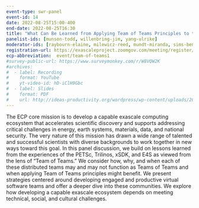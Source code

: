 ```yaml
---
event-type: swr-panel
event-id: 14
date: 2022-08-25T15:00-400
end-date: 2022-08-25T16:30
title: "What Can Be Learned from Applying Team of Teams Principles to the ECP Projects PETSc, Trilinos, xSDK, and E4S" 
panelist-ids: [munson-todd, willenbring-jim, yang-ulrike]
moderator-ids: [raybourn-elaine, milewicz-reed, mundt-miranda, sims-benjamin]
registration-url: https://exascaleproject.zoomgov.com/meeting/register/vJIsdO-vrT8pGweLpBserVowR6D03EWg0mY
ecp-abbreviation:  event/team-of-teams1
#survey-public-url: https://www.surveymonkey.com/r/W8VQW2K
#archives:
#  - label: Recording
#    format: YouTube
#    yt-video-id: hD-iClH9Gbc
#  - label: Slides
#    format: PDF
#    url: http://ideas-productivity.org/wordpress/wp-content/uploads/2021/03/swr008-creativity.pdf
---
```

The ECP core mission is to develop a capable exascale computing ecosystem that accelerates scientific discovery and supports addressing critical challenges in energy, earth systems, materials, data, and national security.  The very nature of this mission has drawn a wide range of talented and successful scientists with diverse backgrounds to work together in new ways toward this goal. In this panel discussion, we build on lessons learned from the experiences of the PETSc, Trilinos, xSDK, and E4S as viewed from the lens of “Team of Teams.” We consider how, why, and when each of these distributed teams may and may not function as Teams of Teams and when applying Team of Teams principles might benefit. We present strategies centered around developing engaged and productive virtual software teams and offer a deeper dive into these communities.  We explore how developing a capable exascale ecosystem depends on meeting technical, social, and cultural challenges.
